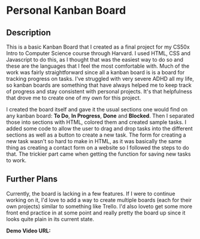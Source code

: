 # Personal Kanban Board
<h2><b>Description</h2></b>
<p>This is a basic Kanban Board that I created as a final project for my CS50x Intro to Computer Science course through Harvard. I used HTML, CSS and Javascript to do this, as I thought that was the easiest way to do so and these are the languages that I feel the most comfortable with. Much of the work was fairly straightforward since all a kanban board is is a board for tracking progress on tasks. I've struggled with very severe ADHD all my life, so kanban boards are something that have always helped me to keep track of progress and stay consistent with personal projects. It's that helpfulness that drove me to create one of my own for this project.</p> 

<p>I created the board itself and gave it the usual sections one would find on any kanban board: <b>To Do</b>, <b>In Progress</b>, <b>Done</b> and <b>Blocked</b>. Then I separated those into sections with HTML, colored them and created sample tasks. I added some code to allow the user to drag and drop tasks into the different sections as well as a button to create a new task. The form for creating a new task wasn't so hard to make in HTML, as it was basically the same thing as creating a contact form on a website so I followed the steps to do that. The trickier part came when getting the function for saving new tasks to work.</p>

<h2><b>Further Plans</h2></b>
<p>Currently, the board is lacking in a few features. If I were to continue working on it, I'd love to add a way to create multiple boards (each for their own projects) similar to something like Trello. I'd also loveto get some more front end practice in at some point and really pretty the board up since it looks quite plain in its current state.</p>

<b>Demo Video URL: </b>
